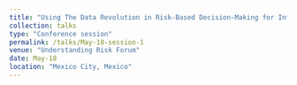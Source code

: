 ```yaml
---
title: "Using The Data Revolution in Risk-Based Decision-Making for Infrastructure "
collection: talks
type: "Conference session"
permalink: /talks/May-18-session-1
venue: "Understanding Risk Forum"
date: May-18
location: "Mexico City, Mexico"
---
```

